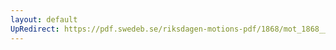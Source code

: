 ```yaml
---
layout: default
UpRedirect: https://pdf.swedeb.se/riksdagen-motions-pdf/1868/mot_1868__ak__00138.pdf
---
```

